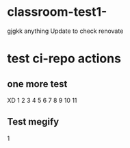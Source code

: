 # classroom-test1-
gjgkk
anything
Update to check renovate

# test ci-repo actions
## one more test
XD
1
2
3
4
5
6
7
8
9
10
11
## Test megify
1
